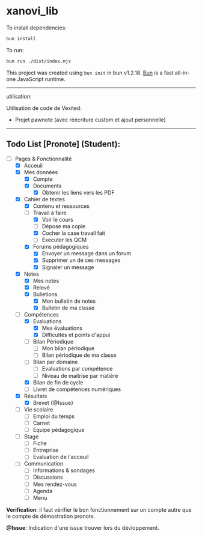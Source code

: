 # xanovi_lib

To install dependencies:

```bash
bun install
```

To run:

```bash
bun run ./dist/index.mjs
```

This project was created using `bun init` in bun v1.2.18. [Bun](https://bun.sh) is a fast all-in-one JavaScript runtime.

---

utilisation:

Utilisation de code de Vexited:

- Projet pawnote (avec réécriture custom et ajout personnelle)

---

## Todo List [Pronote] (Student):

- [ ] Pages & Fonctionnalité
    - [x] Acceuil
    - [x] Mes données
        - [x] Compte
        - [x] Documents
            - [x] Obtenir les liens vers les PDF
    - [x] Cahier de textes
        - [x] Contenu et ressources
        - [ ] Travail à faire
            - [x] Voir le cours
            - [ ] Dépose ma copie
            - [x] Cocher la case travail fait
            - [ ] Executer les QCM
        - [x] Forums pédagogiques
            - [x] Envoyer un message dans un forum
            - [x] Supprimer un de ces messages
            - [x] Signaler un message
    - [x] Notes
        - [x] Mes notes
        - [x] Relevé
        - [x] Bulletions
            - [x] Mon bulletin de notes
            - [x] Bulletin de ma classe
    - [ ] Compétences
        - [x] Evaluations
            - [x] Mes évaluations
            - [x] Difficultés et points d'appui
        - [ ] Bilan Périodique
            - [ ] Mon bilan périodique
            - [ ] Bilan périodique de ma classe
        - [ ] Bilan par domaine
            - [ ] Evaluations par compétence
            - [ ] Niveau de maitrise par matière
        - [x] Bilan de fin de cycle
        - [ ] Livret de compétences numériques
    - [x] Résultats
        - [x] Brevet {@Issue}
    - [ ] Vie scolaire
        - [ ] Emploi du temps
        - [ ] Carnet
        - [ ] Equipe pédagogique
    - [ ] Stage
        - [ ] Fiche
        - [ ] Entreprise
        - [ ] Evaluation de l'acceuil
    - [ ] Communication
        - [ ] Informations & sondages
        - [ ] Discussions
        - [ ] Mes rendez-vous
        - [ ] Agenda
        - [ ] Menu

**Verification**: il faut vérifier le bon fonctionnement sur un compte autre que le compte de démostration pronote.

**@Issue**: Indication d'une issue trouver lors du dévloppement.